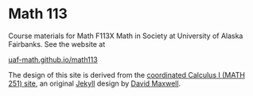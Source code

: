 # Math 113

Course materials for Math F113X Math in Society at University of Alaska Fairbanks.  See the website at

[uaf-math.github.io/math113](https://uaf-math.github.io/math113/)

The design of this site is derived from the [coordinated Calculus I (MATH 251) site](https://uaf-math.github.io/calc1/), an original [Jekyll](https://jekyllrb.com/) design by [David Maxwell](https://damaxwell.github.io/).
